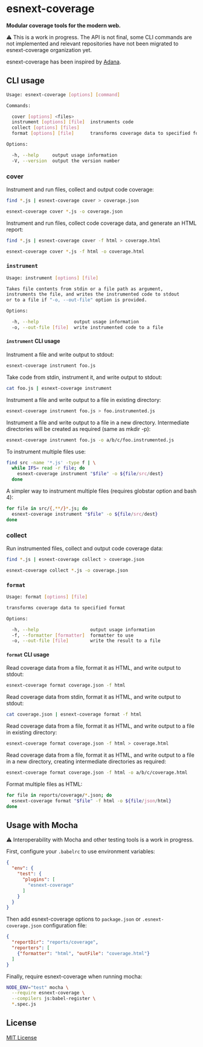 # esnext-coverage

**Modular coverage tools for the modern web.**

:warning: This is a work in progress. The API is not final, some CLI commands are not implemented and relevant repositories have not been migrated to esnext-coverage organization yet.

esnext-coverage has been inspired by [Adana](https://github.com/adana-coverage).

## CLI usage

```sh
Usage: esnext-coverage [options] [command]

Commands:

  cover [options] <files>
  instrument [options] [file]  instruments code
  collect [options] [files]
  format [options] [file]      transforms coverage data to specified format

Options:

  -h, --help     output usage information
  -V, --version  output the version number
```

### cover

Instrument and run files, collect and output code coverage:

```sh
find *.js | esnext-coverage cover > coverage.json
```

```sh
esnext-coverage cover *.js -o coverage.json
```

Instrument and run files, collect code coverage data, and generate an HTML report:

```sh
find *.js | esnext-coverage cover -f html > coverage.html
```

```sh
esnext-coverage cover *.js -f html -o coverage.html
```

### `instrument`

```sh
Usage: instrument [options] [file]

Takes file contents from stdin or a file path as argument,
instruments the file, and writes the instrumented code to stdout
or to a file if "-o, --out-file" option is provided.

Options:

  -h, --help             output usage information
  -o, --out-file [file]  write instrumented code to a file
```
#### `instrument` CLI usage

Instrument a file and write output to stdout:  
```sh
esnext-coverage instrument foo.js
```

Take code from stdin, instrument it, and write output to stdout:
```sh
cat foo.js | esnext-coverage instrument
```

Instrument a file and write output to a file in existing directory:
```sh
esnext-coverage instrument foo.js > foo.instrumented.js
```

Instrument a file and write output to a file in a new directory. Intermediate directories will be created as required (same as mkdir -p):

```sh
esnext-coverage instrument foo.js -o a/b/c/foo.instrumented.js
```

To instrument multiple files use:

```sh
find src -name '*.js' -type f | \
  while IFS= read -r file; do
    esnext-coverage instrument "$file" -o ${file/src/dest}
  done
```

A simpler way to instrument multiple files (requires globstar option and bash 4):
```sh
for file in src/{,**/}*.js; do
  esnext-coverage instrument "$file" -o ${file/src/dest}
done
```

### collect

Run instrumented files, collect and output code coverage data:

```sh
find *.js | esnext-coverage collect > coverage.json
```

```sh
esnext-coverage collect *.js -o coverage.json
```

### `format`

```sh
Usage: format [options] [file]

transforms coverage data to specified format

Options:

  -h, --help                   output usage information
  -f, --formatter [formatter]  formatter to use
  -o, --out-file [file]        write the result to a file
```

#### `format` CLI usage

Read coverage data from a file, format it as HTML, and write output to stdout:

```sh
esnext-coverage format coverage.json -f html
```

Read coverage data from stdin, format it as HTML, and write output to stdout:

```sh
cat coverage.json | esnext-coverage format -f html
```

Read coverage data from a file, format it as HTML, and write output to a file in existing directory:

```sh
esnext-coverage format coverage.json -f html > coverage.html
```

Read coverage data from a file, format it as HTML, and write output to a file in a new directory, creating intermediate directories as required:

```sh
esnext-coverage format coverage.json -f html -o a/b/c/coverage.html
```

Format multiple files as HTML:

```sh
for file in reports/coverage/*.json; do
  esnext-coverage format "$file" -f html -o ${file/json/html}
done
```

## Usage with Mocha

:warning: Interoperability with Mocha and other testing tools is a work in progress.

First, configure your `.babelrc` to use environment variables:

```json
{
  "env": {
    "test": {
      "plugins": [
        "esnext-coverage"
      ]
    }
  }
}
```

Then add esnext-coverage options to `package.json` or `.esnext-coverage.json` configuration file:

```json
{
  "reportDir": "reports/coverage",
  "reporters": [
    {"formatter": "html", "outFile": "coverage.html"}
  ]
}
```

Finally, require esnext-coverage when running mocha:

```sh
NODE_ENV="test" mocha \
  --require esnext-coverage \
  --compilers js:babel-register \
  *.spec.js
```

## License

[MIT License](http://opensource.org/licenses/MIT)
